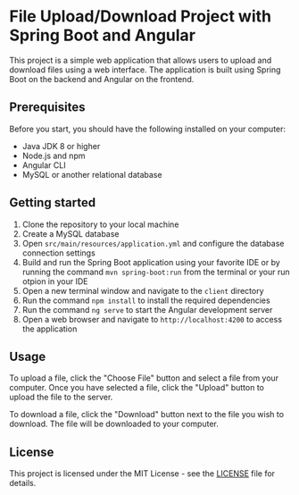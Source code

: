 # File Upload/Download Project with Spring Boot and Angular

This project is a simple web application that allows users to upload and download files using a web interface. The application is built using Spring Boot on the backend and Angular on the frontend.

## Prerequisites

Before you start, you should have the following installed on your computer:

- Java JDK 8 or higher
- Node.js and npm
- Angular CLI
- MySQL or another relational database

## Getting started

1. Clone the repository to your local machine
2. Create a MySQL database 
3. Open `src/main/resources/application.yml` and configure the database connection settings
4. Build and run the Spring Boot application using your favorite IDE or by running the command `mvn spring-boot:run` from the terminal or your run otpion in your IDE
5. Open a new terminal window and navigate to the `client` directory
6. Run the command `npm install` to install the required dependencies
7. Run the command `ng serve` to start the Angular development server
8. Open a web browser and navigate to `http://localhost:4200` to access the application

## Usage

To upload a file, click the "Choose File" button and select a file from your computer. Once you have selected a file, click the "Upload" button to upload the file to the server.

To download a file, click the "Download" button next to the file you wish to download. The file will be downloaded to your computer.

## License

This project is licensed under the MIT License - see the [LICENSE](LICENSE) file for details.
